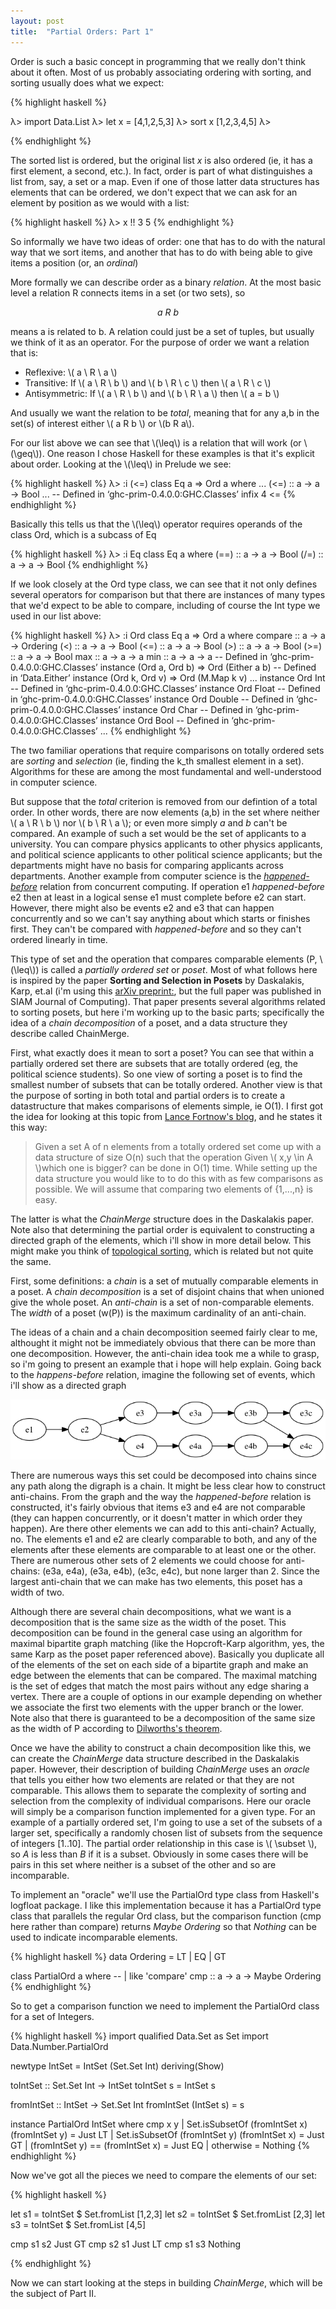 ```yaml
---
layout: post
title:  "Partial Orders: Part 1"
---
```


Order is such a basic concept in programming that we really don't think about it often.  Most of us probably associating ordering with sorting, and sorting usually does what we expect:

{% highlight haskell %}

λ> import Data.List
λ> let x = [4,1,2,5,3]
λ> sort x
[1,2,3,4,5]
λ>

{% endhighlight %}

The sorted list is ordered, but the original list _x_ is also ordered (ie, it has a first element, a second, etc.).  In fact, order is part of what distinguishes a list from, say, a set or a map.  Even if one of those latter data structures has elements that can be ordered, we don't expect that we can ask for an element by position as we would with a list:

{% highlight haskell %}
λ> x !! 3
5
{% endhighlight %}

So informally we have two ideas of order: one that has to do with the natural way that we sort items, and another that has to do with being able to give items a position (or, an _ordinal_)

More formally we can describe order as a binary _relation_.  At the most basic level a relation R connects items in a set (or two sets), so 

$$a \ R \ b$$

means a is related to b.  A relation could just be a set of tuples, but usually we think of it as an operator.  For the purpose of order we want a relation that is:

 - Reflexive: \\( a \ R \ a \\)
 - Transitive: If \\( a \ R \ b \\) and \\( b \ R \ c \\) then \\( a \ R \ c \\)
 - Antisymmetric: If \\( a \ R \ b \\) and \\( b \ R \ a \\) then \\( a = b \\)

And usually we want the relation to be _total_, meaning that for any a,b in the set(s) of interest either \\( a R b \\) or \\(b R a\\).

For our list above we can see that \\(\leq\\) is a relation that will work (or \\(\geq\\)).  One reason I chose Haskell for these examples is that it's explicit about order.  Looking at the  \\(\leq\\) in Prelude we see:


{% highlight haskell %}
λ> :i (<=)
class Eq a => Ord a where
  ...
  (<=) :: a -> a -> Bool
  ...
  	-- Defined in ‘ghc-prim-0.4.0.0:GHC.Classes’
infix 4 <=
{% endhighlight %}

Basically this tells us that the \\(\leq\\) operator requires operands of the class Ord, which is a subcass of Eq

{% highlight haskell %}
λ> :i Eq
class Eq a where
  (==) :: a -> a -> Bool
  (/=) :: a -> a -> Bool
{% endhighlight %}

If we look closely at the Ord type class, we can see that it not only defines several operators for comparison but that there are instances of many types that we'd expect to be able to compare, including of course the Int type we used in our list above:

{% highlight haskell %}
λ> :i Ord
class Eq a => Ord a where
  compare :: a -> a -> Ordering
  (<) :: a -> a -> Bool
  (<=) :: a -> a -> Bool
  (>) :: a -> a -> Bool
  (>=) :: a -> a -> Bool
  max :: a -> a -> a
  min :: a -> a -> a
  	-- Defined in ‘ghc-prim-0.4.0.0:GHC.Classes’
instance (Ord a, Ord b) => Ord (Either a b)
  -- Defined in ‘Data.Either’
instance (Ord k, Ord v) => Ord (M.Map k v)
...
instance Ord Int -- Defined in ‘ghc-prim-0.4.0.0:GHC.Classes’
instance Ord Float -- Defined in ‘ghc-prim-0.4.0.0:GHC.Classes’
instance Ord Double -- Defined in ‘ghc-prim-0.4.0.0:GHC.Classes’
instance Ord Char -- Defined in ‘ghc-prim-0.4.0.0:GHC.Classes’
instance Ord Bool -- Defined in ‘ghc-prim-0.4.0.0:GHC.Classes’
...
{% endhighlight %}

The two familiar operations that require comparisons on totally ordered sets are _sorting_ and _selection_ (ie, finding the k_th smallest element in a set).  Algorithms for these are among the most fundamental and well-understood in computer science.

But suppose that the _total_ criterion is removed from our defintion of a total order. In other words, there are now elements (a,b) in the set where neither \\( a \ R \ b \\) nor \\( b \ R \ a \\); or even more simply _a_ and _b_ can't be compared.  An example of such a set would be the set of applicants to a university.  You can compare physics applicants to other physics applicants, and political science applicants to other political science applicants; but the departments might have no basis for comparing applicants across departments.  Another example from computer science is the [_happened-before_](https://en.wikipedia.org/wiki/Happened-before) relation from concurrent computing.  If operation e1 _happened-before_ e2 then at least in a logical sense e1 must complete before e2 can start.  However, there might also be events e2 and e3 that can happen concurrently and so we can't say anything about which starts or finishes first.   They can't be compared with _happened-before_ and so they can't ordered linearly in time.

This type of set and the operation that compares comparable elements (P, \\(\leq\\)) is called a _partially ordered set_ or _poset_.  Most of what follows here is inspired by the paper __Sorting and Selection in Posets__ by Daskalakis, Karp, et.al (i'm using this [arXiv preprint:](http://arxiv.org/pdf/0707.1532.pdf), but the full paper was published in SIAM Journal of Computing).  That paper presents several algorithms related to sorting posets, but here i'm working up to the basic parts; specifically the idea of a _chain decomposition_ of a poset, and a data structure they describe called ChainMerge.

First, what exactly does it mean to sort a poset?  You can see that within a partially ordered set there are subsets that are totally ordered (eg, the political science students).  So one view of sorting a poset is to find the smallest number of subsets that can be totally ordered.  Another view is that the purpose of sorting in both total and partial orders is to create a datastructure that makes comparisons of elements simple, ie O(1).  I first got the idea for looking at this topic from [Lance Fortnow's blog](http://blog.computationalcomplexity.org/2009/01/sorting-partial-order.html), and he states it this way:

>Given a set A of n elements from a totally ordered set come up with a data structure of size O(n) such that the operation Given \\( x,y \in A \\)which one is bigger? can be done in O(1) time. While setting up the data structure you would like to to do this with as few comparisons as possible. We will assume that comparing two elements of {1,...,n} is easy.

The latter is what the _ChainMerge_ structure does in the Daskalakis paper.  Note also that determining the partial order is equivalent to constructing a directed graph of the elements, which i'll show in more detail below.  This might make you think of [topological sorting](https://en.wikipedia.org/wiki/Topological_sorting), which is related but not quite the same.

First, some definitions: a _chain_ is a set of mutually comparable elements in a poset. A _chain decomposition_ is a set of disjoint chains that when unioned give the whole poset.  An _anti-chain_ is a set of non-comparable elements.  The _width_ of a poset (w(P)) is the maximum cardinality of an anti-chain.

The ideas of a chain and a chain decomposition seemed fairly clear to me, althought it might not be immediately obvious that there can be more than one decomposition.  However, the anti-chain idea took me a while to grasp, so i'm going to present an example that i hope will help explain.  Going back to the _happens-before_ relation, imagine the following set of events, which i'll show as a directed graph

![happens-before](/assets/happens.png)

There are numerous ways this set could be decomposed into chains since any path along the digraph is a chain.  It might be less clear how to construct anti-chains.  From the graph and the way the _happened-before_ relation is constructed, it's fairly obvious that items e3 and e4 are not comparable (they can happen concurrently, or it doesn't matter in which order they happen).  Are there other elements we can add to this anti-chain?  Actually, no.  The elements e1 and e2 are clearly comparable to both, and any of the elements after these elements are comparable to at least one or the other.  There are numerous other sets of 2 elements we could choose for anti-chains: (e3a, e4a), (e3a, e4b), (e3c, e4c), but none larger than 2.  Since the largest anti-chain that we can make has two elements, this poset has a width of two.

Although there are several chain decompositions, what we want is a decomposition that is the same size as the width of the poset.  This decomposition can be found in the general case using an algorithm for maximal bipartite graph matching (like the Hopcroft-Karp algorithm, yes, the same Karp as the poset paper referenced above). Basically you duplicate all of the elements of the set on each side of a bipartite graph and make an edge between the elements that can be compared.  The maximal matching is the set of edges that match the most pairs without any edge sharing a vertex.  There are a couple of options in our example depending on whether we associate the first two elements with the upper branch or the lower.  Note also that there is guaranteed to be a decomposition of the same size as the width of P according to [Dilworths's theorem](https://en.wikipedia.org/wiki/Dilworth%27s_theorem).

Once we have the ability to construct a chain decomposition like this, we can create the _ChainMerge_ data structure described in the Daskalakis paper.  However, their description of building _ChainMerge_ uses an _oracle_ that tells you either how two elements are related or that they are not comparable.  This allows them to separate the complexity of sorting and selection from the complexity of individual comparisons.  Here our oracle will simply be a comparison function implemented for a given type.  For an example of a partially ordered set, I'm going to use a set of the subsets of a larger set, specifically a randomly chosen list of subsets from the sequence of integers [1..10].  The partial order relationship in this case is  \\( \subset \\), so _A_ is less than _B_ if it is a subset.  Obviously in some cases there will be pairs in this set where neither is a subset of the other and so are incomparable.

To implement an "oracle" we'll use the PartialOrd type class from Haskell's logfloat package.  I like this implementation because it has a PartialOrd type class that parallels the regular Ord class, but the comparison function (cmp here rather than compare) returns _Maybe Ordering_ so that _Nothing_ can be used to indicate incomparable elements.


{% highlight haskell %}
data Ordering = LT | EQ | GT

class PartialOrd a where
    -- | like 'compare'
    cmp   :: a -> a -> Maybe Ordering
{% endhighlight %}

So to get a comparison function we need to implement the PartialOrd class for a set of Integers.

{% highlight haskell %}
import qualified Data.Set as Set
import Data.Number.PartialOrd

newtype IntSet = IntSet (Set.Set Int) deriving(Show)

toIntSet :: Set.Set Int -> IntSet
toIntSet s = IntSet s

fromIntSet :: IntSet -> Set.Set Int
fromIntSet (IntSet s) = s


instance PartialOrd IntSet where
  cmp x y | Set.isSubsetOf (fromIntSet x) (fromIntSet y) = Just LT
          | Set.isSubsetOf (fromIntSet y) (fromIntSet x) = Just GT
          | (fromIntSet y) == (fromIntSet x) = Just EQ
          | otherwise = Nothing
{% endhighlight %}

Now we've got all the pieces we need to compare the elements of our set:

{% highlight haskell %}

let s1 = toIntSet $ Set.fromList [1,2,3]
let s2 = toIntSet $ Set.fromList [2,3]
let s3 = toIntSet $ Set.fromList [4,5]
 
cmp s1 s2
Just GT
cmp s2 s1
Just LT
cmp s1 s3
Nothing

{% endhighlight %}

Now we can start looking at the steps in building _ChainMerge_, which will be the subject of Part II.

